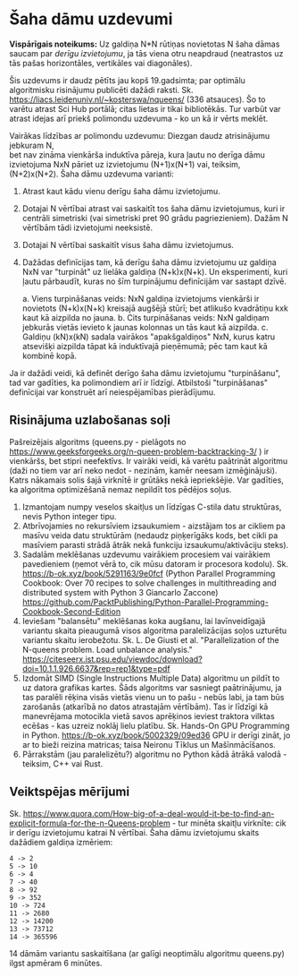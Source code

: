 Šaha dāmu uzdevumi
====================

**Vispārīgais noteikums:** Uz galdiņa N*N rūtiņas novietotas N šaha dāmas
saucam par *derīgu izvietojumu*, ja
tās viena otru neapdraud (neatrastos uz tās pašas horizontāles,
vertikāles vai diagonāles).

Šis uzdevums ir daudz pētīts jau kopš 19.gadsimta;
par optimālu algoritmisku risinājumu publicēti dažādi raksti.
Sk. https://liacs.leidenuniv.nl/~kosterswa/nqueens/  (336 atsauces).
Šo to varētu atrast Sci Hub portālā; citas lietas ir tikai bibliotēkās.
Tur varbūt var atrast idejas arī priekš polimondu uzdevuma - ko un kā ir vērts meklēt.

Vairākas līdzības ar polimondu uzdevumu: Diezgan daudz atrisinājumu jebkuram N,  
bet nav zināma vienkārša induktīva pāreja, kura ļautu no derīga dāmu
izvietojuma NxN pāriet uz izvietojumu (N+1)x(N+1) vai, teiksim, (N+2)x(N+2).
Šaha dāmu uzdevuma varianti:

1. Atrast kaut kādu vienu derīgu šaha dāmu izvietojumu.
2. Dotajai N vērtībai atrast vai saskaitīt tos šaha dāmu izvietojumus,
   kuri ir centrāli simetriski (vai simetriski pret 90 grādu pagriezieniem).
   Dažām N vērtībām tādi izvietojumi neeksistē.
3. Dotajai N vērtībai saskaitīt visus šaha dāmu izvietojumus.
4. Dažādas definīcijas tam, kā derīgu šaha dāmu izvietojumu uz galdiņa NxN var
   "turpināt" uz lielāka galdiņa (N+k)x(N+k). Un eksperimenti, kuri ļautu
   pārbaudīt, kuras no šīm turpinājumu definīcijām var sastapt dzīvē.

   a. Viens turpināšanas veids: NxN galdiņa izvietojums vienkārši
      ir novietots (N+k)x(N+k) kreisajā augšējā stūrī; bet atlikušo kvadrātiņu kxk
      kaut kā aizpilda no jauna.
   b. Cits turpināšanas veids: NxN galdiņam jebkurās vietās ievieto k jaunas
      kolonnas un tās kaut kā aizpilda.
   c. Galdiņu (kN)x(kN) sadala vairākos "apakšgaldiņos" NxN, kurus katru atsevišķi aizpilda
      tāpat kā induktīvajā pieņēmumā; pēc tam kaut kā kombinē kopā.

Ja ir dažādi veidi, kā definēt derīgo šaha dāmu izvietojumu "turpināšanu",
tad var gadīties, ka polimondiem arī ir līdzīgi. Atbilstoši "turpināšanas" definīcijai
var konstruēt arī neiespējamības pierādījumu.



Risinājuma uzlabošanas soļi
------------------------------

Pašreizējais algoritms (queens.py - pielāgots no https://www.geeksforgeeks.org/n-queen-problem-backtracking-3/ )
ir vienkāršs, bet stipri neefektīvs.
Ir vairāki veidi, kā varētu paātrināt algoritmu (daži no tiem var arī neko nedot - nezinām, kamēr neesam izmēģinājuši).
Katrs nākamais solis šajā virknītē ir grūtāks nekā iepriekšējie.
Var gadīties, ka algoritma optimizēšanā nemaz nepildīt tos pēdējos soļus.

1. Izmantojam numpy veselos skaitļus un līdzīgas C-stila
   datu struktūras, nevis Python integer tipu.
2. Atbrīvojamies no rekursīviem izsaukumiem - aizstājam tos ar cikliem
   pa masīvu veida datu struktūrām (nedaudz piņķerīgāks kods, bet cikli pa masīviem
   parasti strādā ātrāk nekā funkciju izsaukumu/aktivāciju steks).
3. Sadalām meklēšanas uzdevumu vairākiem procesiem vai vairākiem
   pavedieniem (ņemot vērā to, cik mūsu datoram ir procesora kodolu).
   Sk. https://b-ok.xyz/book/5291163/9e0fcf
   (Python Parallel Programming Cookbook: Over 70 recipes to solve challenges in multithreading
   and distributed system with Python 3 Giancarlo Zaccone)
   https://github.com/PacktPublishing/Python-Parallel-Programming-Cookbook-Second-Edition
4. Ieviešam "balansētu" meklēšanas koka augšanu, lai lavīnveidīgajā
   variantu skaita pieaugumā visos algoritma paralelizācijas soļos uzturētu variantu skaitu ierobežotu.
   Sk. L. De Giusti et al. "Parallelization of the N-queens problem. Load unbalance analysis."
   https://citeseerx.ist.psu.edu/viewdoc/download?doi=10.1.1.926.6637&rep=rep1&type=pdf
5. Izdomāt SIMD (Single Instructions Multiple Data) algoritmu un pildīt to uz datora grafikas kartes.
   Šāds algoritms var sasniegt paātrinājumu, ja tas paralēli rēķina visās vietās vienu un to pašu -
   nebūs labi, ja tam būs zarošanās (atkarībā no datos atrastajām vērtībām).
   Tas ir līdzīgi kā manevrējama motocikla vietā savos aprēķinos
   ieviest traktora vilktas ecēšas - kas uzreiz noklāj lielu platību.
   Sk. Hands-On GPU Programming in Python.
   https://b-ok.xyz/book/5002329/09ed36
   GPU ir derīgi zināt, jo ar to bieži reizina matricas; taisa Neironu Tīklus un Mašīnmācīšanos.
6. Pārrakstām (jau paralelizētu?) algoritmu no Python kādā ātrākā valodā - teiksim, C++ vai Rust.


Veiktspējas mērījumi
-----------------------

Sk. https://www.quora.com/How-big-of-a-deal-would-it-be-to-find-an-explicit-formula-for-the-n-Queens-problem -
tur minēta skaitļu virknīte: cik ir derīgu izvietojumu katrai N vērtībai.
Šaha dāmu izvietojumu skaits dažādiem galdiņa izmēriem:

```
4 -> 2
5 -> 10
6 -> 4
7 -> 40
8 -> 92
9 -> 352
10 -> 724
11 -> 2680
12 -> 14200
13 -> 73712
14 -> 365596
```

14 dāmām variantu saskaitīšana (ar galīgi neoptimālu algoritmu queens.py) ilgst apmēram 6 minūtes.
